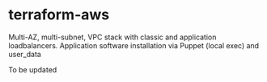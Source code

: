 # terraform-aws
Multi-AZ, multi-subnet, VPC stack with classic and application loadbalancers. Application software installation via Puppet (local exec) and user_data

To be updated
